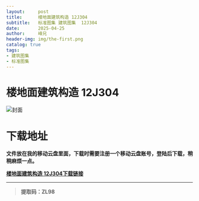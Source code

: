 ```yaml
---
layout:     post
title:      楼地面建筑构造 12J304
subtitle:   标准图集 建筑图集  12J304
date:       2025-04-25
author:     峰兄
header-img: img/the-first.png
catalog: true
tags:
- 建筑图集
- 标准图集
---
```

# 楼地面建筑构造 12J304
![封面](https://pic1.imgdb.cn/item/680b4a4c58cb8da5c8cb6e18.png)

# 下载地址 ##
**文件放在我的移动云盘里面，下载时需要注册一个移动云盘账号，登陆后下载，稍稍麻烦一点。**  
  
[**楼地面建筑构造 12J304下载链接**](https://caiyun.139.com/m/i?105Cq7xyQuU4c)
***
> **提取码：ZL98**
